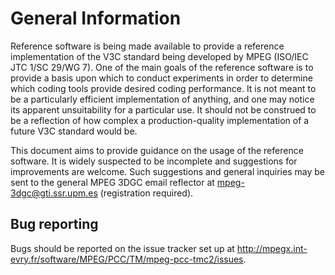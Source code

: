 General Information
===================

Reference software is being made available to provide a reference
implementation of the V3C standard being developed by MPEG (ISO/IEC JTC 1/SC 29/WG 7).  One of the main goals of the reference software is to provide a
basis upon which to conduct experiments in order to determine which coding
tools provide desired coding performance. It is not meant to be a
particularly efficient implementation of anything, and one may notice its
apparent unsuitability for a particular use. It should not be construed to
be a reflection of how complex a production-quality implementation of a
future V3C standard would be.

This document aims to provide guidance on the usage of the reference
software. It is widely suspected to be incomplete and suggestions for
improvements are welcome. Such suggestions and general inquiries may be
sent to the general MPEG 3DGC email reflector at
<mpeg-3dgc@gti.ssr.upm.es> (registration required).

Bug reporting 
-------------
Bugs should be reported on the issue tracker set up at
<http://mpegx.int-evry.fr/software/MPEG/PCC/TM/mpeg-pcc-tmc2/issues>.

